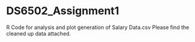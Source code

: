 # DS6502_Assignment1
R Code for analysis and plot generation of Salary Data.csv
Please find the cleaned up data attached.
